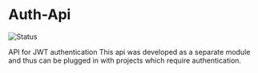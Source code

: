 # Auth-Api
![Status](https://img.shields.io/badge/status-Under%20Development-brightgreen)

API for JWT authentication
This api was developed as a separate module and thus can be plugged in with projects which require authentication.
